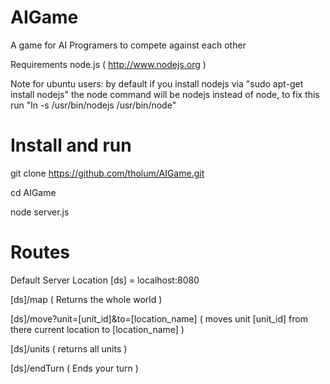 AIGame
======

A game for AI Programers to compete against each other

Requirements node.js ( http://www.nodejs.org )

Note for ubuntu users: by default if you install nodejs via "sudo apt-get install nodejs" the node command will be nodejs instead of node, to fix this run "ln -s /usr/bin/nodejs /usr/bin/node"

Install and run
======

git clone https://github.com/tholum/AIGame.git

cd AIGame

node server.js


Routes 
======
Default Server Location [ds] = localhost:8080

[ds]/map     ( Returns the whole world )

[ds]/move?unit=[unit_id]&to=[location_name]  ( moves unit [unit_id] from there current location to [location_name] )

[ds]/units   ( returns all units )

[ds]/endTurn  ( Ends your turn )